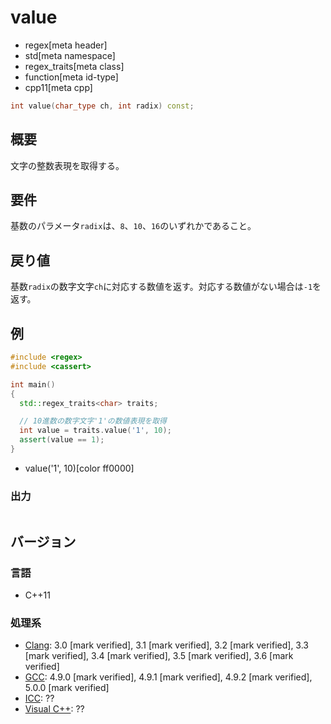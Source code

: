 # value
* regex[meta header]
* std[meta namespace]
* regex_traits[meta class]
* function[meta id-type]
* cpp11[meta cpp]

```cpp
int value(char_type ch, int radix) const;
```


## 概要
文字の整数表現を取得する。


## 要件
基数のパラメータ`radix`は、`8`、`10`、`16`のいずれかであること。


## 戻り値
基数`radix`の数字文字`ch`に対応する数値を返す。対応する数値がない場合は`-1`を返す。


## 例
```cpp example
#include <regex>
#include <cassert>

int main()
{
  std::regex_traits<char> traits;

  // 10進数の数字文字'1'の数値表現を取得
  int value = traits.value('1', 10);
  assert(value == 1);
}
```
* value('1', 10)[color ff0000]

### 出力
```
```


## バージョン
### 言語
- C++11

### 処理系
- [Clang](/implementation.md#clang): 3.0 [mark verified], 3.1 [mark verified], 3.2 [mark verified], 3.3 [mark verified], 3.4 [mark verified], 3.5 [mark verified], 3.6 [mark verified]
- [GCC](/implementation.md#gcc): 4.9.0 [mark verified], 4.9.1 [mark verified], 4.9.2 [mark verified], 5.0.0 [mark verified]
- [ICC](/implementation.md#icc): ??
- [Visual C++](/implementation.md#visual_cpp): ??
